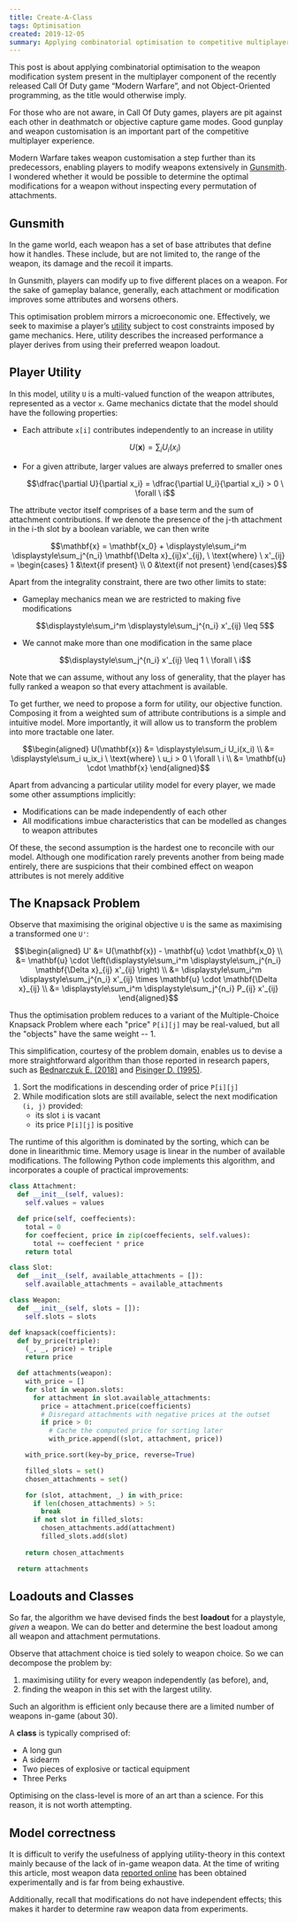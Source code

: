 ```yaml
---
title: Create-A-Class
tags: Optimisation
created: 2019-12-05
summary: Applying combinatorial optimisation to competitive multiplayer video game strategy 
---
```


This post is about applying combinatorial optimisation to the weapon modification system present in the multiplayer component of the recently released Call Of Duty game “Modern Warfare”, and not Object-Oriented programming, as the title would otherwise imply.

For those who are not aware, in Call Of Duty games, players are pit against each other in deathmatch or objective capture game modes. Good gunplay and weapon customisation is an important part of the competitive multiplayer experience.

Modern Warfare takes weapon customisation a step further than its predecessors, enabling players to modify weapons extensively in [Gunsmith](https://blog.activision.com/call-of-duty/2019-09/A-Deeper-Look-at-Modern-Warfare-Customization).  I wondered whether it would be possible to determine the optimal modifications for a weapon without inspecting every permutation of attachments.

## Gunsmith

In the game world, each weapon has a set of base attributes that define how it handles. These include, but are not limited to, the range of the weapon, its damage and the recoil it imparts.

In Gunsmith, players can modify up to five different places on a weapon. For the sake of gameplay balance, generally, each attachment or modification improves some attributes and worsens others. 

This optimisation problem mirrors a microeconomic one. Effectively, we seek to maximise a player’s [utility](https://www.investopedia.com/terms/u/utility.asp) subject to cost constraints imposed by game mechanics. Here, utility describes the increased performance a player derives from using their preferred weapon loadout.

## Player Utility

In this model, utility `U` is a multi-valued function of the weapon attributes, represented as a vector `x`. Game mechanics dictate that the model should have the following properties:

* Each attribute `x[i]` contributes independently to an increase in utility

  ```math
  U(\mathbf{x}) = \displaystyle\sum_i U_i(x_i)
  ```  

* For a given attribute, larger values are always preferred to smaller ones

  ```math
  \dfrac{\partial U}{\partial x_i} = \dfrac{\partial U_i}{\partial x_i} > 0 \ \forall \ i
  ```

The attribute vector itself comprises of a base term and the sum of attachment contributions. If we denote the presence of the j-th attachment in the i-th slot by a boolean variable, we can then write

```math
\mathbf{x} = \mathbf{x_0} + \displaystyle\sum_i^m \displaystyle\sum_j^{n_i} \mathbf{\Delta x}_{ij}x'_{ij}, \ \text{where} \ x'_{ij} = \begin{cases}
   1 &\text{if present} \\
   0 &\text{if not present}
\end{cases}
```

Apart from the integrality constraint, there are two other limits to state:

* Gameplay mechanics mean we are restricted to making five modifications

  ```math
  \displaystyle\sum_i^m \displaystyle\sum_j^{n_i} x'_{ij} \leq 5
  ```

* We cannot make more than one modification in the same place

  ```math
  \displaystyle\sum_j^{n_i} x'_{ij} \leq 1 \ \forall \ i
  ```

Note that we can assume, without any loss of generality, that the player has fully ranked a weapon so that every attachment is available.

To get further, we need to propose a form for utility, our objective function. Composing it from a weighted sum of attribute contributions is a simple and intuitive model. More importantly, it will allow us to transform the problem into more tractable one later. 

```math
\begin{aligned}
  U(\mathbf{x}) &= \displaystyle\sum_i U_i(x_i) \\
                &= \displaystyle\sum_i u_ix_i \ \text{where} \ u_i > 0 \ \forall \ i \\
                &= \mathbf{u} \cdot \mathbf{x}
\end{aligned}
```

Apart from advancing a particular utility model for every player, we made some other assumptions implicitly:

* Modifications can be made independently of each other
* All modifications imbue characteristics that can be modelled as changes to weapon attributes

Of these, the second assumption is the hardest one to reconcile with our model. Although one modification rarely prevents another from being made entirely, there are suspicions that their combined effect on weapon attributes is not merely additive

## The Knapsack Problem

Observe that maximising the original objective `U` is the same as maximising a transformed one `U'`:

```math
\begin{aligned}
  U'             &= U(\mathbf{x}) - \mathbf{u} \cdot \mathbf{x_0} \\
                 &= \mathbf{u} \cdot \left(\displaystyle\sum_i^m \displaystyle\sum_j^{n_i} \mathbf{\Delta x}_{ij} x'_{ij} \right) \\
                 &= \displaystyle\sum_i^m \displaystyle\sum_j^{n_i} x'_{ij} \times \mathbf{u} \cdot \mathbf{\Delta x}_{ij} \\
                 &= \displaystyle\sum_i^m \displaystyle\sum_j^{n_i} P_{ij} x'_{ij}
\end{aligned}
``` 

Thus the optimisation problem reduces to a variant of the Multiple-Choice Knapsack Problem where each "price" `P[i][j]` may be real-valued, but all the "objects" have the same weight -- 1.

This simplification, courtesy of the problem domain, enables us to devise a more straightforward algorithm than those reported in research papers, such as [Bednarczuk E. (2018)](https://doi.org/10.1007/s10589-018-9988-z) and [Pisinger D. (1995)](https://doi.org/10.1016/0377-2217%2895%2900015-I).

1. Sort the modifications in descending order of price `P[i][j]`
2. While modification slots are still available, select the next modification `(i, j)` provided:
   * its slot `i` is vacant
   * its price `P[i][j]` is positive

The runtime of this algorithm is dominated by the sorting, which can be done in linearithmic time. Memory usage is linear in the number of available modifications. The following Python code implements this algorithm, and incorporates a couple of practical improvements:

```python
class Attachment:
  def __init__(self, values):
    self.values = values

  def price(self, coeffecients):
    total = 0
    for coeffecient, price in zip(coeffecients, self.values):
      total += coeffecient * price
    return total

class Slot:
  def __init__(self, available_attachments = []):
    self.available_attachments = available_attachments

class Weapon:
  def __init__(self, slots = []):
    self.slots = slots

def knapsack(coefficients):
  def by_price(triple):
    (_, _, price) = triple
    return price

  def attachments(weapon):
    with_price = []
    for slot in weapon.slots:
      for attachment in slot.available_attachments:
        price = attachment.price(coefficients)
        # Disregard attachments with negative prices at the outset
        if price > 0:
          # Cache the computed price for sorting later
          with_price.append((slot, attachment, price)) 

    with_price.sort(key=by_price, reverse=True)

    filled_slots = set()
    chosen_attachments = set()

    for (slot, attachment, _) in with_price:
      if len(chosen_attachments) > 5:
        break
      if not slot in filled_slots:
        chosen_attachments.add(attachment)
        filled_slots.add(slot)
    
    return chosen_attachments

  return attachments
```

## Loadouts and Classes

So far, the algorithm we have devised finds the best **loadout** for a playstyle, *given* a weapon. We can do better and determine the best loadout among all weapon and attachment permutations.

Observe that attachment choice is tied solely to weapon choice. So we can decompose the problem by:
1. maximising utility for every weapon independently (as before), and,
2. finding the weapon in this set with the largest utility.

Such an algorithm is efficient only because there are a limited number of weapons in-game (about 30).

A **class** is typically comprised of:
* A long gun
* A sidearm
* Two pieces of explosive or tactical equipment
* Three Perks

Optimising on the class-level is more of an art than a science. For this reason, it is not worth attempting.

## Model correctness

It is difficult to verify the usefulness of applying utility-theory in this context mainly because of the lack of in-game weapon data. At the time of writing this article, most weapon data [reported online](https://www.reddit.com/r/modernwarfare/comments/dslu8z/modern_warfare_2019_weapon_damage_guide_excel) has been obtained experimentally and is far from being exhaustive. 

Additionally, recall that modifications do not have independent effects; this makes it harder to determine raw weapon data from experiments. 

